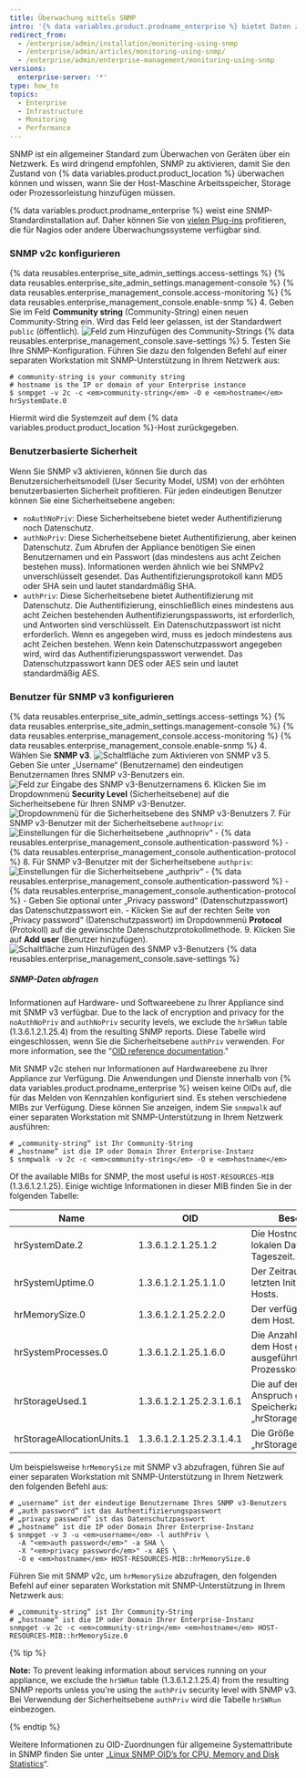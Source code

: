 ```yaml
---
title: Überwachung mittels SNMP
intro: '{% data variables.product.prodname_enterprise %} bietet Daten zur Disk-Nutzung, CPU-Auslastung, Arbeitsspeichernutzung und mehr über SNMP.'
redirect_from:
  - /enterprise/admin/installation/monitoring-using-snmp
  - /enterprise/admin/articles/monitoring-using-snmp/
  - /enterprise/admin/enterprise-management/monitoring-using-snmp
versions:
  enterprise-server: '*'
type: how_to
topics:
  - Enterprise
  - Infrastructure
  - Monitoring
  - Performance
---
```


SNMP ist ein allgemeiner Standard zum Überwachen von Geräten über ein Netzwerk. Es wird dringend empfohlen, SNMP zu aktivieren, damit Sie den Zustand von {% data variables.product.product_location %} überwachen können und wissen, wann Sie der Host-Maschine Arbeitsspeicher, Storage oder Prozessorleistung hinzufügen müssen.

{% data variables.product.prodname_enterprise %} weist eine SNMP-Standardinstallation auf. Daher können Sie von [vielen Plug-ins](http://www.monitoring-plugins.org/doc/man/check_snmp.html) profitieren, die für Nagios oder andere Überwachungssysteme verfügbar sind.

### SNMP v2c konfigurieren

{% data reusables.enterprise_site_admin_settings.access-settings %}
{% data reusables.enterprise_site_admin_settings.management-console %}
{% data reusables.enterprise_management_console.access-monitoring %}
{% data reusables.enterprise_management_console.enable-snmp %}
4. Geben Sie im Feld **Community string** (Community-String) einen neuen Community-String ein. Wird das Feld leer gelassen, ist der Standardwert `public` (öffentlich). ![Feld zum Hinzufügen des Community-Strings](/assets/images/enterprise/management-console/community-string.png)
{% data reusables.enterprise_management_console.save-settings %}
5. Testen Sie Ihre SNMP-Konfiguration. Führen Sie dazu den folgenden Befehl auf einer separaten Workstation mit SNMP-Unterstützung in Ihrem Netzwerk aus:
  ```shell
  # community-string is your community string
  # hostname is the IP or domain of your Enterprise instance
  $ snmpget -v 2c -c <em>community-string</em> -O e <em>hostname</em> hrSystemDate.0
  ```

Hiermit wird die Systemzeit auf dem {% data variables.product.product_location %}-Host zurückgegeben.

### Benutzerbasierte Sicherheit

Wenn Sie SNMP v3 aktivieren, können Sie durch das Benutzersicherheitsmodell (User Security Model, USM) von der erhöhten benutzerbasierten Sicherheit profitieren. Für jeden eindeutigen Benutzer können Sie eine Sicherheitsebene angeben:
- `noAuthNoPriv`: Diese Sicherheitsebene bietet weder Authentifizierung noch Datenschutz.
- `authNoPriv`: Diese Sicherheitsebene bietet Authentifizierung, aber keinen Datenschutz. Zum Abrufen der Appliance benötigen Sie einen Benutzernamen und ein Passwort (das mindestens aus acht Zeichen bestehen muss). Informationen werden ähnlich wie bei SNMPv2 unverschlüsselt gesendet. Das Authentifizierungsprotokoll kann MD5 oder SHA sein und lautet standardmäßig SHA.
- `authPriv`: Diese Sicherheitsebene bietet Authentifizierung mit Datenschutz. Die Authentifizierung, einschließlich eines mindestens aus acht Zeichen bestehenden Authentifizierungspassworts, ist erforderlich, und Antworten sind verschlüsselt. Ein Datenschutzpasswort ist nicht erforderlich. Wenn es angegeben wird, muss es jedoch mindestens aus acht Zeichen bestehen. Wenn kein Datenschutzpasswort angegeben wird, wird das Authentifizierungspasswort verwendet. Das Datenschutzpasswort kann DES oder AES sein und lautet standardmäßig AES.

### Benutzer für SNMP v3 konfigurieren

{% data reusables.enterprise_site_admin_settings.access-settings %}
{% data reusables.enterprise_site_admin_settings.management-console %}
{% data reusables.enterprise_management_console.access-monitoring %}
{% data reusables.enterprise_management_console.enable-snmp %}
4. Wählen Sie **SNMP v3**. ![Schaltfläche zum Aktivieren von SNMP v3](/assets/images/enterprise/management-console/enable-snmpv3.png)
5. Geben Sie unter „Username“ (Benutzername) den eindeutigen Benutzernamen Ihres SNMP v3-Benutzers ein. ![Feld zur Eingabe des SNMP v3-Benutzernamens](/assets/images/enterprise/management-console/snmpv3-username.png)
6. Klicken Sie im Dropdownmenü **Security Level** (Sicherheitsebene) auf die Sicherheitsebene für Ihren SNMP v3-Benutzer. ![Dropdownmenü für die Sicherheitsebene des SNMP v3-Benutzers](/assets/images/enterprise/management-console/snmpv3-securitylevel.png)
7. Für SNMP v3-Benutzer mit der Sicherheitsebene `authnopriv`: ![Einstellungen für die Sicherheitsebene „authnopriv“](/assets/images/enterprise/management-console/snmpv3-authnopriv.png)
    - {% data reusables.enterprise_management_console.authentication-password %}
    - {% data reusables.enterprise_management_console.authentication-protocol %}
8. Für SNMP v3-Benutzer mit der Sicherheitsebene `authpriv`: ![Einstellungen für die Sicherheitsebene „authpriv“](/assets/images/enterprise/management-console/snmpv3-authpriv.png)
    - {% data reusables.enterprise_management_console.authentication-password %}
    - {% data reusables.enterprise_management_console.authentication-protocol %}
    - Geben Sie optional unter „Privacy password“ (Datenschutzpasswort) das Datenschutzpasswort ein.
    - Klicken Sie auf der rechten Seite von „Privacy password“ (Datenschutzpasswort) im Dropdownmenü **Protocol** (Protokoll) auf die gewünschte Datenschutzprotokollmethode.
9. Klicken Sie auf **Add user** (Benutzer hinzufügen). ![Schaltfläche zum Hinzufügen des SNMP v3-Benutzers](/assets/images/enterprise/management-console/snmpv3-adduser.png)
{% data reusables.enterprise_management_console.save-settings %}

##### SNMP-Daten abfragen

Informationen auf Hardware- und Softwareebene zu Ihrer Appliance sind mit SNMP v3 verfügbar. Due to the lack of encryption and privacy for the `noAuthNoPriv` and `authNoPriv` security levels, we exclude the `hrSWRun` table (1.3.6.1.2.1.25.4) from the resulting SNMP reports. Diese Tabelle wird eingeschlossen, wenn Sie die Sicherheitsebene `authPriv` verwenden. For more information, see the "[OID reference documentation](http://oidref.com/1.3.6.1.2.1.25.4)."

Mit SNMP v2c stehen nur Informationen auf Hardwareebene zu Ihrer Appliance zur Verfügung. Die Anwendungen und Dienste innerhalb von {% data variables.product.prodname_enterprise %} weisen keine OIDs auf, die für das Melden von Kennzahlen konfiguriert sind. Es stehen verschiedene MIBs zur Verfügung. Diese können Sie anzeigen, indem Sie `snmpwalk` auf einer separaten Workstation mit SNMP-Unterstützung in Ihrem Netzwerk ausführen:

```shell
# „community-string“ ist Ihr Community-String
# „hostname“ ist die IP oder Domain Ihrer Enterprise-Instanz
$ snmpwalk -v 2c -c <em>community-string</em> -O e <em>hostname</em>
```

Of the available MIBs for SNMP, the most useful is `HOST-RESOURCES-MIB` (1.3.6.1.2.1.25). Einige wichtige Informationen in dieser MIB finden Sie in der folgenden Tabelle:

| Name                       | OID                      | Beschreibung                                                                             |
| -------------------------- | ------------------------ | ---------------------------------------------------------------------------------------- |
| hrSystemDate.2             | 1.3.6.1.2.1.25.1.2       | Die Hostnotation des lokalen Datums und der Tageszeit.                                   |
| hrSystemUptime.0           | 1.3.6.1.2.1.25.1.1.0     | Der Zeitraum seit der letzten Initialisierung des Hosts.                                 |
| hrMemorySize.0             | 1.3.6.1.2.1.25.2.2.0     | Der verfügbare RAM auf dem Host.                                                         |
| hrSystemProcesses.0        | 1.3.6.1.2.1.25.1.6.0     | Die Anzahl der derzeit auf dem Host geladenen oder ausgeführten Prozesskontexte.         |
| hrStorageUsed.1            | 1.3.6.1.2.1.25.2.3.1.6.1 | Die auf dem Host in Anspruch genommene Speicherkapazität, in „hrStorageAllocationUnits“. |
| hrStorageAllocationUnits.1 | 1.3.6.1.2.1.25.2.3.1.4.1 | Die Größe in Bytes einer „hrStorageAllocationUnit“.                                      |

Um beispielsweise `hrMemorySize` mit SNMP v3 abzufragen, führen Sie auf einer separaten Workstation mit SNMP-Unterstützung in Ihrem Netzwerk den folgenden Befehl aus:
```shell
# „username“ ist der eindeutige Benutzername Ihres SNMP v3-Benutzers
# „auth password“ ist das Authentifizierungspasswort
# „privacy password“ ist das Datenschutzpasswort
# „hostname“ ist die IP oder Domain Ihrer Enterprise-Instanz
$ snmpget -v 3 -u <em>username</em> -l authPriv \
  -A "<em>auth password</em>" -a SHA \
  -X "<em>privacy password</em>" -x AES \
  -O e <em>hostname</em> HOST-RESOURCES-MIB::hrMemorySize.0
```

Führen Sie mit SNMP v2c, um `hrMemorySize` abzufragen, den folgenden Befehl auf einer separaten Workstation mit SNMP-Unterstützung in Ihrem Netzwerk aus:
```shell
# „community-string“ ist Ihr Community-String
# „hostname“ ist die IP oder Domain Ihrer Enterprise-Instanz
snmpget -v 2c -c <em>community-string</em> <em>hostname</em> HOST-RESOURCES-MIB::hrMemorySize.0
```

{% tip %}

**Note:** To prevent leaking information about services running on your appliance, we exclude the `hrSWRun` table (1.3.6.1.2.1.25.4) from the resulting SNMP reports unless you're using the `authPriv` security level with SNMP v3. Bei Verwendung der Sicherheitsebene `authPriv` wird die Tabelle `hrSWRun` einbezogen.

{% endtip %}

Weitere Informationen zu OID-Zuordnungen für allgemeine Systemattribute in SNMP finden Sie unter „[Linux SNMP OID’s for CPU, Memory and Disk Statistics](http://www.linux-admins.net/2012/02/linux-snmp-oids-for-cpumemory-and-disk.html)“.
